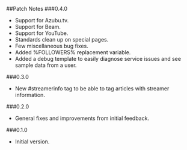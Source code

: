 ##Patch Notes
###0.4.0
* Support for Azubu.tv.
* Support for Beam.
* Support for YouTube.
* Standards clean up on special pages.
* Few miscellaneous bug fixes.
* Added %FOLLOWERS% replacement variable.
* Added a debug template to easily diagnose service issues and see sample data from a user.

###0.3.0
* New #streamerinfo tag to be able to tag articles with streamer information.

###0.2.0
* General fixes and improvements from initial feedback.

###0.1.0
* Initial version.